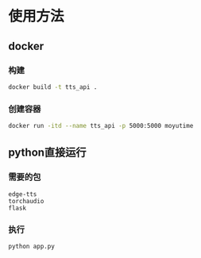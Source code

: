# 使用方法
## docker
### 构建
```bash
docker build -t tts_api .
```
### 创建容器
```bash
docker run -itd --name tts_api -p 5000:5000 moyutime
```
## python直接运行
### 需要的包
```
edge-tts
torchaudio
flask
```
### 执行
```
python app.py
```
